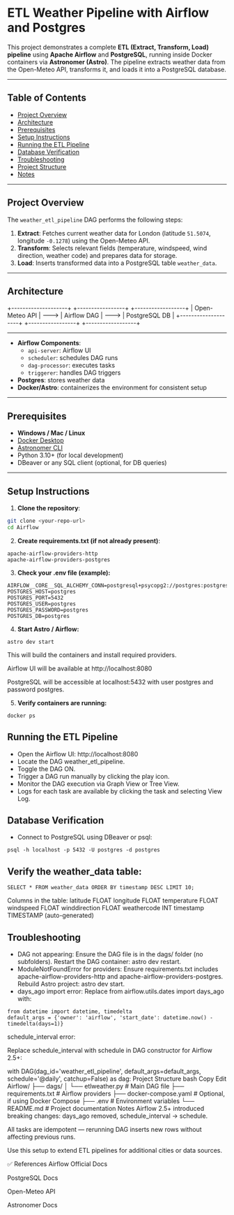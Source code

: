 # ETL Weather Pipeline with Airflow and Postgres

This project demonstrates a complete **ETL (Extract, Transform, Load) pipeline** using **Apache Airflow** and **PostgreSQL**, running inside Docker containers via **Astronomer (Astro)**. The pipeline extracts weather data from the Open-Meteo API, transforms it, and loads it into a PostgreSQL database.

---

## Table of Contents

- [Project Overview](#project-overview)
- [Architecture](#architecture)
- [Prerequisites](#prerequisites)
- [Setup Instructions](#setup-instructions)
- [Running the ETL Pipeline](#running-the-etl-pipeline)
- [Database Verification](#database-verification)
- [Troubleshooting](#troubleshooting)
- [Project Structure](#project-structure)
- [Notes](#notes)

---

## Project Overview

The `weather_etl_pipeline` DAG performs the following steps:

1. **Extract**: Fetches current weather data for London (latitude `51.5074`, longitude `-0.1278`) using the Open-Meteo API.
2. **Transform**: Selects relevant fields (temperature, windspeed, wind direction, weather code) and prepares data for storage.
3. **Load**: Inserts transformed data into a PostgreSQL table `weather_data`.

---

## Architecture

+--------------------+ +-----------------+ +------------------+
| Open-Meteo API | ---> | Airflow DAG | ---> | PostgreSQL DB |
+--------------------+ +-----------------+ +------------------+

---


- **Airflow Components**:
  - `api-server`: Airflow UI
  - `scheduler`: schedules DAG runs
  - `dag-processor`: executes tasks
  - `triggerer`: handles DAG triggers
- **Postgres**: stores weather data
- **Docker/Astro**: containerizes the environment for consistent setup

---

## Prerequisites

- **Windows / Mac / Linux**
- [Docker Desktop](https://www.docker.com/products/docker-desktop)
- [Astronomer CLI](https://www.astronomer.io/docs/cloud/stable/get-started/cli/)
- Python 3.10+ (for local development)
- DBeaver or any SQL client (optional, for DB queries)

---

## Setup Instructions

1. **Clone the repository**:
```bash
git clone <your-repo-url>
cd Airflow
```

2. **Create requirements.txt (if not already present)**:
```
apache-airflow-providers-http
apache-airflow-providers-postgres
```
3. **Check your .env file (example):**
 ```
AIRFLOW__CORE__SQL_ALCHEMY_CONN=postgresql+psycopg2://postgres:postgres@postgres:5432/postgres
POSTGRES_HOST=postgres
POSTGRES_PORT=5432
POSTGRES_USER=postgres
POSTGRES_PASSWORD=postgres
POSTGRES_DB=postgres
```
4. **Start Astro / Airflow:**
```
astro dev start
```

This will build the containers and install required providers.

Airflow UI will be available at http://localhost:8080

PostgreSQL will be accessible at localhost:5432 with user postgres and password postgres.

5. **Verify containers are running:**
```
docker ps
```


## Running the ETL Pipeline
 - Open the Airflow UI: http://localhost:8080
 - Locate the DAG weather_etl_pipeline.
 - Toggle the DAG ON.
 - Trigger a DAG run manually by clicking the play icon.
 - Monitor the DAG execution via Graph View or Tree View.
 - Logs for each task are available by clicking the task and selecting View Log.

## Database Verification
- Connect to PostgreSQL using DBeaver or psql:
```
psql -h localhost -p 5432 -U postgres -d postgres
```

## Verify the weather_data table:
```
SELECT * FROM weather_data ORDER BY timestamp DESC LIMIT 10;
```
Columns in the table:
latitude FLOAT
longitude FLOAT
temperature FLOAT
windspeed FLOAT
winddirection FLOAT
weathercode INT
timestamp TIMESTAMP (auto-generated)

## Troubleshooting
- DAG not appearing:
  Ensure the DAG file is in the dags/ folder (no subfolders).
  Restart the DAG container: astro dev restart.
- ModuleNotFoundError for providers:
  Ensure requirements.txt includes apache-airflow-providers-http and apache-airflow-providers-postgres.
  Rebuild Astro project: astro dev start.
- days_ago import error:
  Replace from airflow.utils.dates import days_ago with:
  
```
from datetime import datetime, timedelta
default_args = {'owner': 'airflow', 'start_date': datetime.now() - timedelta(days=1)}
```
schedule_interval error:

Replace schedule_interval with schedule in DAG constructor for Airflow 2.5+:

with DAG(dag_id='weather_etl_pipeline', default_args=default_args, schedule='@daily', catchup=False) as dag:
Project Structure
bash
Copy
Edit
Airflow/
├── dags/
│   └── etlweather.py          # Main DAG file
├── requirements.txt           # Airflow providers
├── docker-compose.yaml        # Optional, if using Docker Compose
├── .env                       # Environment variables
└── README.md                  # Project documentation
Notes
Airflow 2.5+ introduced breaking changes: days_ago removed, schedule_interval → schedule.

All tasks are idempotent — rerunning DAG inserts new rows without affecting previous runs.

Use this setup to extend ETL pipelines for additional cities or data sources.

✅ References
Airflow Official Docs

PostgreSQL Docs

Open-Meteo API

Astronomer Docs



















